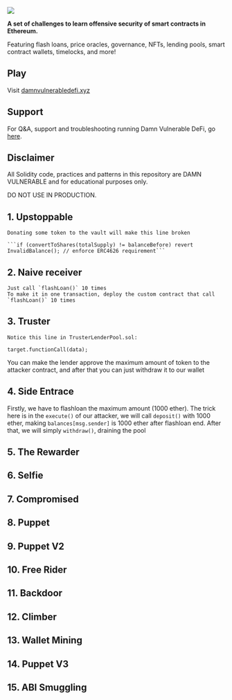 ![](cover.png)

**A set of challenges to learn offensive security of smart contracts in Ethereum.**

Featuring flash loans, price oracles, governance, NFTs, lending pools, smart contract wallets, timelocks, and more!

## Play

Visit [damnvulnerabledefi.xyz](https://damnvulnerabledefi.xyz)

## Support

For Q&A, support and troubleshooting running Damn Vulnerable DeFi, go [here](https://github.com/tinchoabbate/damn-vulnerable-defi/discussions/categories/support-q-a-troubleshooting).

## Disclaimer

All Solidity code, practices and patterns in this repository are DAMN VULNERABLE and for educational purposes only.

DO NOT USE IN PRODUCTION.

## 1. Upstoppable
    Donating some token to the vault will make this line broken
    
    ```if (convertToShares(totalSupply) != balanceBefore) revert InvalidBalance(); // enforce ERC4626 requirement```


## 2. Naive receiver
    Just call `flashLoan()` 10 times
    To make it in one transaction, deploy the custom contract that call `flashLoan()` 10 times 

## 3. Truster
    Notice this line in TrusterLenderPool.sol:

`target.functionCall(data);`

You can make the lender approve the maximum amount of token to the attacker contract, and after that you can just withdraw it to our wallet

## 4. Side Entrace
Firstly, we have to flashloan the maximum amount (1000 ether). The trick here is in the `execute()` of our attacker, we will call `deposit()` with 1000 ether, making `balances[msg.sender]` is 1000 ether after flashloan end. After that, we will simply `withdraw()`, draining the pool
## 5. The Rewarder
## 6. Selfie
## 7. Compromised
## 8. Puppet
## 9. Puppet V2
## 10. Free Rider
## 11. Backdoor
## 12. Climber
## 13. Wallet Mining
## 14. Puppet V3
## 15. ABI Smuggling